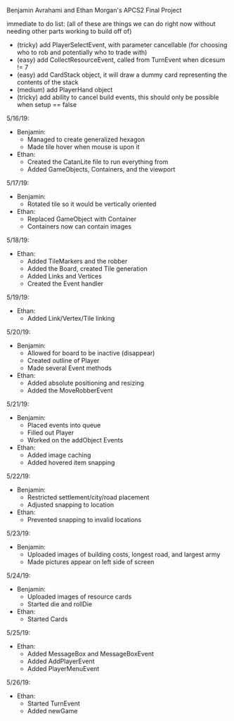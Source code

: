 Benjamin Avrahami and Ethan Morgan's APCS2 Final Project

immediate to do list: (all of these are things we can do right now without needing other parts working to build off of)
  * (tricky) add PlayerSelectEvent, with parameter cancellable (for choosing who to rob and potentially who to trade with)
  * (easy) add CollectResourceEvent, called from TurnEvent when dicesum != 7
  * (easy) add CardStack object, it will draw a dummy card representing the contents of the stack
  * (medium) add PlayerHand object
  * (tricky) add ability to cancel build events, this should only be possible when setup == false

5/16/19:
  * Benjamin:
    * Managed to create generalized hexagon
    * Made tile hover when mouse is upon it
  * Ethan:
    * Created the CatanLite file to run everything from
    * Added GameObjects, Containers, and the viewport

5/17/19:
  * Benjamin:
    * Rotated tile so it would be vertically oriented
  * Ethan:
    * Replaced GameObject with Container
    * Containers now can contain images

5/18/19:
  * Ethan:
    * Added TileMarkers and the robber
    * Added the Board, created Tile generation
    * Added Links and Vertices
    * Created the Event handler

5/19/19:
  * Ethan:
    * Added Link/Vertex/Tile linking

5/20/19:
  * Benjamin:
    * Allowed for board to be inactive (disappear)
    * Created outline of Player
    * Made several Event methods
  * Ethan:
    * Added absolute positioning and resizing
    * Added the MoveRobberEvent

5/21/19:
  * Benjamin:
    * Placed events into queue
    * Filled out Player
    * Worked on the addObject Events
  * Ethan:
    * Added image caching
    * Added hovered item snapping

5/22/19:
  * Benjamin:
    * Restricted settlement/city/road placement
    * Adjusted snapping to location
  * Ethan:
    * Prevented snapping to invalid locations

5/23/19:
  * Benjamin:
    * Uploaded images of building costs, longest road, and largest army
    * Made pictures appear on left side of screen

5/24/19:
  * Benjamin:
    * Uploaded images of resource cards
    * Started die and rollDie
  * Ethan:
    * Started Cards

5/25/19:
  * Ethan:
    * Added MessageBox and MessageBoxEvent
    * Added AddPlayerEvent
    * Added PlayerMenuEvent

5/26/19:
  * Ethan:
    * Started TurnEvent
    * Added newGame